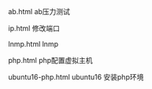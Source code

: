ab.html   ab压力测试

ip.html   修改端口

lnmp.html lnmp

php.html  php配置虚拟主机

ubuntu16-php.html  ubuntu16 安装php环境
